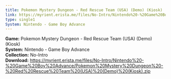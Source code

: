 ```yaml
---
title: Pokemon Mystery Dungeon - Red Rescue Team (USA) (Demo) (Kiosk)
link: https://myrient.erista.me/files/No-Intro/Nintendo%20-%20Game%20Boy%20Advance/Pokemon%20Mystery%20Dungeon%20-%20Red%20Rescue%20Team%20(USA)%20(Demo)%20(Kiosk).zip
type: single1
System: Nintendo - Game Boy Advance
---
```

<b>Game:</b> Pokemon Mystery Dungeon - Red Rescue Team (USA) (Demo) (Kiosk)<br>
<b>System:</b> Nintendo - Game Boy Advance<br>
<b>Collection:</b> No-Intro<br>
<b>Download:</b> https://myrient.erista.me/files/No-Intro/Nintendo%20-%20Game%20Boy%20Advance/Pokemon%20Mystery%20Dungeon%20-%20Red%20Rescue%20Team%20(USA)%20(Demo)%20(Kiosk).zip